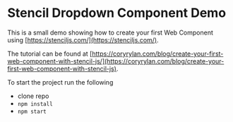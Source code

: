 # Stencil Dropdown Component Demo

This is a small demo showing how to create your first Web Component using
[https://stenciljs.com/](https://stenciljs.com/). 

The tutorial can be found at [https://coryrylan.com/blog/create-your-first-web-component-with-stencil-js/](https://coryrylan.com/blog/create-your-first-web-component-with-stencil-js).

To start the project run the following

- clone repo
- `npm install`
- `npm start`